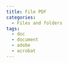 ```yaml
---
title: File PDF
categories:
  - Files and folders
tags:
  - doc
  - document
  - adobe
  - acrobat
---
```

